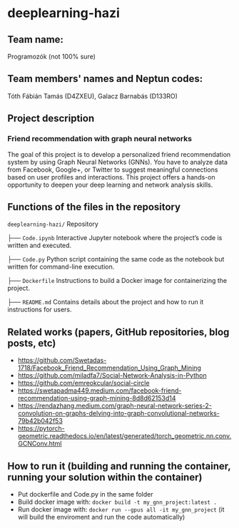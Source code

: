 # deeplearning-hazi
## Team name:
Programozók (not 100% sure)

## Team members' names and Neptun codes:
Tóth Fábián Tamás (D4ZXEU), 
Galacz Barnabás (D133RO)
## Project description
### Friend recommendation with graph neural networks
The goal of this project is to develop a personalized friend recommendation system by using Graph Neural Networks (GNNs). You have to analyze data from Facebook, Google+, or Twitter to suggest meaningful connections based on user profiles and interactions. This project offers a hands-on opportunity to deepen your deep learning and network analysis skills. 
## Functions of the files in the repository
`deeplearning-hazi/`     Repository

├── `Code.ipynb`         Interactive Jupyter notebook where the project’s code is written and executed.

├── `Code.py`            Python script containing the same code as the notebook but written for command-line execution.

├── `Dockerfile`         Instructions to build a Docker image for containerizing the project.

├── `README.md`          Contains details about the project and how to run it instructions for users.


## Related works (papers, GitHub repositories, blog posts, etc)
- https://github.com/Swetadas-1718/Facebook_Friend_Recommendation_Using_Graph_Mining
- https://github.com/miladfa7/Social-Network-Analysis-in-Python
- https://github.com/emreokcular/social-circle
- https://swetapadma449.medium.com/facebook-friend-recommendation-using-graph-mining-8d8d62153d14
- https://rendazhang.medium.com/graph-neural-network-series-2-convolution-on-graphs-delving-into-graph-convolutional-networks-79b42b042f53
- https://pytorch-geometric.readthedocs.io/en/latest/generated/torch_geometric.nn.conv.GCNConv.html

## How to run it (building and running the container, running your solution within the container)
- Put dockerfile and Code.py in the same folder
- Build docker image with: `docker build -t my_gnn_project:latest .`
- Run docker image with: `docker run --gpus all -it my_gnn_project`
(it will build the enviroment and run the code automatically)
